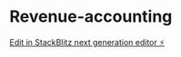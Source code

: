 # Revenue-accounting

[Edit in StackBlitz next generation editor ⚡️](https://stackblitz.com/~/github.com/zenigor/Revenue-accounting)